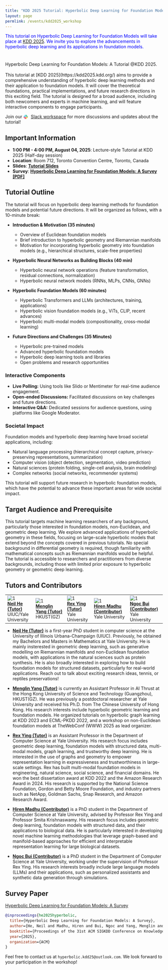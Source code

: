 ```yaml
---
title: "KDD 2025 Tutorial: Hyperbolic Deep Learning for Foundation Models"
layout: page
permlink: /events/kdd2025_workshop
---
```


<link rel="stylesheet" href="/assets/kdd2025.css">

<div style="color: blue; margin-bottom: 5ex;">
<p>This tutorial on Hyperbolic Deep Learning for Foundation Models will take place at <a href="https://kdd2025.kdd.org/">KDD 2025</a>.
We invite you to explore the advancements in hyperbolic deep learning and its applications in foundation models.</p>
</div>
<div class="banner-container">
 <div class="banner-overlay"></div>
 <div class="banner-text">
Hyperbolic Deep Learning for Foundation Models: A Tutorial @KDD 2025.
 </div>
</div>

<br>
This tutorial at [KDD 2025](https://kdd2025.kdd.org/) aims to provide a comprehensive understanding of hyperbolic deep learning methods and their application to foundation models. It will cover the theoretical foundations, practical implementations, and future research directions in this exciting field. The tutorial is designed for a broad audience, including both newcomers and experts in machine learning, and will feature interactive components to engage participants.


Join our <img src="/images/slack.png" alt="Slack" style="width: 15px; height: 15px; vertical-align: middle; margin-right: 5px;"> [Slack workspace](https://join.slack.com/t/hfmkdd2025/shared_invite/zt-20kpkm9qt-iqSzVjFlY2yBbwy_nvNHYQ) for more discussions and updates about the tutorial!

## Important Information

* **1:00 PM - 4:00 PM, August 04, 2025**: Lecture-style Tutorial at KDD 2025 (Half-day session)
* **Location**: Room 712, Toronto Convention Centre, Toronto, Canada
* **Slides**: [**Tutorial Slides**](/events/materials/kdd25.pdf)
* **Survey**: [**Hyperbolic Deep Learning for Foundation Models: A Survey [PDF]**](https://dl.acm.org/doi/10.1145/3711896.3736564)

## Tutorial Outline

The tutorial will focus on hyperbolic deep learning methods for foundation models and potential future directions. It will be organized as follows, with a 10-minute break:

* **Introduction & Motivation (35 minutes)**
    * Overview of Euclidean foundation models
    * Brief introduction to hyperbolic geometry and Riemannian manifolds
    * Motivation for incorporating hyperbolic geometry into foundation models (e.g., hierarchical structures, scale-free properties)
    
* **Hyperbolic Neural Networks as Building Blocks (40 min)**
    * Hyperbolic neural network operations (feature transformation, residual connections, normalization)
    * Hyperbolic neural network models (RNNs, MLPs, CNNs, GNNs)
    
* **Hyperbolic Foundation Models (60 minutes)**
    * Hyperbolic Transformers and LLMs (architectures, training, applications)
    * Hyperbolic vision foundation models (e.g., ViTs, CLIP, recent advances)
    * Hyperbolic multi-modal models (compositionality, cross-modal learning)
    
* **Future Directions and Challenges (35 Minutes)**
    * Hyperbolic pre-trained models
    * Advanced hyperbolic foundation models
    * Hyperbolic deep learning tools and libraries
    * Open problems and research opportunities
    

### Interactive Components
- **Live Polling:** Using tools like Slido or Mentimeter for real-time audience engagement.
- **Open-ended Discussions:** Facilitated discussions on key challenges and future directions.
- **Interactive Q&A:** Dedicated sessions for audience questions, using platforms like Google Moderator.

### Societal Impact
Foundation models and hyperbolic deep learning have broad societal applications, including:
- Natural language processing (hierarchical concept capture, privacy-preserving representations, summarization)
- Computer vision (object detection, segmentation, video prediction)
- Natural sciences (protein folding, single-cell analysis, brain modeling)
- Complex networks (social networks, recommender systems)

This tutorial will support future research in hyperbolic foundation models, which have the potential to advance these important areas for wide societal impact.

## Target Audience and Prerequisite

This tutorial targets machine learning researchers of any background, particularly those interested in foundation models, non-Euclidean, and geometric deep learning. We explore advanced applications of hyperbolic geometry in these fields, focusing on large-scale hyperbolic models that extend beyond the concepts covered in previous tutorials. No special background in differential geometry is required, though familiarity with mathematical concepts such as Riemannian manifolds would be helpful. The tutorial is accessible to researchers and practitioners from diverse backgrounds, including those with limited prior exposure to hyperbolic geometry or geometric deep learning.


## Tutors and Contributors

<table>
 <tr>
 <td> 
 <img src="/images/people/neil.png?raw=true" alt="1" width=200px height=200px><br/>
 <a href="https://heneil.github.io/"><strong>Neil He</strong> <strong>(Tutor)</strong></a><br/>
 UIUC/Yale University
 </td>
 <td> 
 <img src="/images/people/menglin.png?raw=true" alt="1" width=200px height=200px><br/>
 <a href="https://yangmenglinsite.github.io/"><strong>Menglin Yang</strong> <strong>(Tutor)</strong></a><br/>
 HKUST(GZ)
 </td>
 <td> 
 <img src="/images/people/rex.png?raw=true" alt="1" width=200px height=200px><br/>
 <a href="https://www.cs.yale.edu/homes/ying-rex/"><strong>Rex Ying</strong> <strong>(Tutor)</strong></a><br/>
 Yale University
 </td>
 <td> 
 <img src="/images/people/hiren.png?raw=true" alt="1" width=200px height=200px><br/>
 <a href="https://hirenmadhu.github.io/"><strong>Hiren Madhu</strong> <strong>(Contributor)</strong></a><br/>
 Yale University
 </td>
 <td> 
 <img src="/images/people/ngoc.png?raw=true" alt="1" width=200px height=200px><br/>
 <a href="https://ngocbh.github.io/"><strong>Ngoc Bui</strong> <strong>(Contributor)</strong></a><br/> 
Yale University
 </td>
 </tr> 
</table>



* **[Neil He (Tutor)](https://heneil.github.io/)** is a first-year PhD student in computer science at the University of Illinois Urbana-Champaign (UIUC). Previously, he obtained my Bachelors and Masters in Mathematics at Yale University. He is mainly insterested in geometric deep learning, such as generative modelling on Riemannian manifolds and non-Euclidean foundation models, with applications in the natural sciences such as protein synthesis. He is also broadly interested in exploring how to build foundation models for structured datasets, particularly for real-world applications. Reach out to talk about exciting research ideas, tennis, or reptiles preservations!
  
* **[Menglin Yang (Tutor)](https://yangmenglinsite.github.io/)** is currently an Assistant Professor in AI Thrust at the Hong Kong University of Science and Technology (Guangzhou), HKUST(GZ). He was previously a postdoctoral researcher at Yale University and received his Ph.D. from The Chinese University of Hong Kong. His research interests include hyperbolic geometric learning and foundation models. He organized tutorials on hyperbolic graph learning at KDD 2023 and ECML-PKDD 2022, and a workshop on non-Euclidean foundation models at TheWebConf (WWW) 2025 as lead organizer.

* **[Rex Ying (Tutor)](https://www.cs.yale.edu/homes/ying-rex/)** is an Assistant Professor in the Department of Computer Science at Yale University. His research focus includes geometric deep learning, foundation models with structured data, multi-modal models, graph learning, and trustworthy deep learning. He is interested in the use of graphs and geometry to empower representation learning in expressiveness and trustworthiness in large-scale settings. Rex has built multi-modal foundation models in engineering, natural science, social science, and financial domains. He won the best dissertation award at KDD 2022 and the Amazon Research Award in 2024. His research is supported by the National Science Foundation, Gordon and Betty Moore Foundation, and industry partners such as NetApp, Goldman Sachs, Snap Research, and Amazon Research Award.



* **[Hiren Madhu (Contributor)](https://hirenmadhu.github.io/)** is a PhD student in the Department of Computer Science at Yale University, advised by Professor Rex Ying and Professor Smita Krishnaswamy. His research focus includes geometric deep learning, foundation models with structured data, and their applications to biological data. He is particularly interested in developing novel machine learning methodologies that leverage graph-based and manifold-based approaches for efficient and interpretable representation learning for large biological datasets.
  
* **[Ngoc Bui (Contributor)](https://ngocbh.github.io/)** is a PhD student in the Department of Computer Science at Yale University, working under the supervision of Professor Rex Ying. His research interests broadly include large language models (LLMs) and their applications, such as personalized assistants and synthetic data generation through simulations.


## Survey Paper
[Hyperbolic Deep Learning for Foundation Models: A Survey](https://www.arxiv.org/abs/2507.17787)

```bibtex
@inproceedings{he2025hyperbolic,
  title={Hyperbolic Deep Learning for Foundation Models: A Survey},
  author={He, Neil and Madhu, Hiren and Bui, Ngoc and Yang, Menglin and Ying, Rex},
  booktitle={Proceedings of the 31st ACM SIGKDD Conference on Knowledge Discovery and Data Mining},
  year={2025},
  organization={ACM}
}
```

Feel free to contact us at `hyperbolic.kdd25@outlook.com`. We look forward to your participation in the workshop!